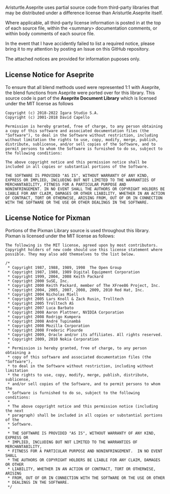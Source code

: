 Aristurtle.Aseprite uses partial source code from third-party libraries that may be distributed under a difference license than Aristurtle.Aseprite itself.

Where applicable, all third-party license information is posted in at the top of each source file, within the &lt;summary&gt; documentation comments, or within body comments of each source file.

In the event that I have accidently failed to list a required notice, please bring it to my attention by posting an Issue on this GitHub repository.

The attached notices are provided for information puposes only.

## License Notice for Aseprite
To ensure that all blend methods used were represented 1:1 with Aseprite, the blend functions from Aseprite were ported over for this library. This source code is part of the **Aseprite Document Library** which is licensed under the MIT license as follows

```
Copyright (c) 2018-2022 Igara Studio S.A.
Copyright (c) 2001-2018 David Capello

Permission is hereby granted, free of charge, to any person obtaining
a copy of this software and associated documentation files (the
"Software"), to deal in the Software without restriction, including
without limitation the rights to use, copy, modify, merge, publish,
distribute, sublicense, and/or sell copies of the Software, and to
permit persons to whom the Software is furnished to do so, subject to
the following conditions:

The above copyright notice and this permission notice shall be
included in all copies or substantial portions of the Software.

THE SOFTWARE IS PROVIDED "AS IS", WITHOUT WARRANTY OF ANY KIND,
EXPRESS OR IMPLIED, INCLUDING BUT NOT LIMITED TO THE WARRANTIES OF
MERCHANTABILITY, FITNESS FOR A PARTICULAR PURPOSE AND
NONINFRINGEMENT. IN NO EVENT SHALL THE AUTHORS OR COPYRIGHT HOLDERS BE
LIABLE FOR ANY CLAIM, DAMAGES OR OTHER LIABILITY, WHETHER IN AN ACTION
OF CONTRACT, TORT OR OTHERWISE, ARISING FROM, OUT OF OR IN CONNECTION
WITH THE SOFTWARE OR THE USE OR OTHER DEALINGS IN THE SOFTWARE.
```

## License Notice for Pixman
Portions of the Pixman Library source is used throughout this library.  Pixman is licensed under the MIT license as follows:

```
The following is the MIT license, agreed upon by most contributors.
Copyright holders of new code should use this license statement where
possible. They may also add themselves to the list below.

/*
 * Copyright 1987, 1988, 1989, 1998  The Open Group
 * Copyright 1987, 1988, 1989 Digital Equipment Corporation
 * Copyright 1999, 2004, 2008 Keith Packard
 * Copyright 2000 SuSE, Inc.
 * Copyright 2000 Keith Packard, member of The XFree86 Project, Inc.
 * Copyright 2004, 2005, 2007, 2008, 2009, 2010 Red Hat, Inc.
 * Copyright 2004 Nicholas Miell
 * Copyright 2005 Lars Knoll & Zack Rusin, Trolltech
 * Copyright 2005 Trolltech AS
 * Copyright 2007 Luca Barbato
 * Copyright 2008 Aaron Plattner, NVIDIA Corporation
 * Copyright 2008 Rodrigo Kumpera
 * Copyright 2008 André Tupinambá
 * Copyright 2008 Mozilla Corporation
 * Copyright 2008 Frederic Plourde
 * Copyright 2009, Oracle and/or its affiliates. All rights reserved.
 * Copyright 2009, 2010 Nokia Corporation
 *
 * Permission is hereby granted, free of charge, to any person obtaining a
 * copy of this software and associated documentation files (the "Software"),
 * to deal in the Software without restriction, including without limitation
 * the rights to use, copy, modify, merge, publish, distribute, sublicense,
 * and/or sell copies of the Software, and to permit persons to whom the
 * Software is furnished to do so, subject to the following conditions:
 *
 * The above copyright notice and this permission notice (including the next
 * paragraph) shall be included in all copies or substantial portions of the
 * Software.
 *
 * THE SOFTWARE IS PROVIDED "AS IS", WITHOUT WARRANTY OF ANY KIND, EXPRESS OR
 * IMPLIED, INCLUDING BUT NOT LIMITED TO THE WARRANTIES OF MERCHANTABILITY,
 * FITNESS FOR A PARTICULAR PURPOSE AND NONINFRINGEMENT.  IN NO EVENT SHALL
 * THE AUTHORS OR COPYRIGHT HOLDERS BE LIABLE FOR ANY CLAIM, DAMAGES OR OTHER
 * LIABILITY, WHETHER IN AN ACTION OF CONTRACT, TORT OR OTHERWISE, ARISING
 * FROM, OUT OF OR IN CONNECTION WITH THE SOFTWARE OR THE USE OR OTHER
 * DEALINGS IN THE SOFTWARE.
 */
```

